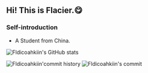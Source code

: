 ## Hi! This is Flacier.😋

### Self-introduction
- A Student from China. 

![Fldicoahkiin's GitHub stats](https://github-profile-summary-cards.vercel.app/api/cards/profile-details?username=Fldicoahkiin&theme=graywhite)

![Fldicoahkiin'commit history](http://github-profile-summary-cards.vercel.app/api/cards/productive-time?username=Fldicoahkiin&theme=graywhite&utcOffset=8) ![Fldicoahkiin's commit](http://github-profile-summary-cards.vercel.app/api/cards/stats?username=Fldicoahkiin&theme=graywhite&include_all_commits_disable=false&custom_title=Up!&count_private)
